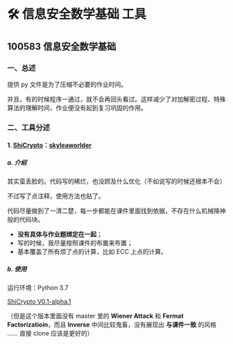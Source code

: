 # :hammer_and_wrench: 信息安全数学基础 工具

## 100583 信息安全数学基础

### 一、总述

提供 py 文件是为了压缩不必要的作业时间。

并且，有的时候程序一通过，就不会再回头看过。这样减少了对加解密过程、特殊算法的理解时间，作业便没有起到复习巩固的作用。



### 二、工具分述

#### 1. [ShiCrypto](https://github.com/skyleaworlder/ShiCrypto)：[skyleaworlder](https://github.com/skyleaworlder)

##### a. 介绍

其实蛮丢脸的。代码写的稀烂，也没顾及什么优化（不如说写的时候还根本不会）

不过写了点注释，使用方法也贴了。

代码尽量做到了一清二楚，每一步都能在课件里面找到依据，不存在什么机械降神般的代码块。

* **没有具体与作业题绑定在一起**；
* 写的时候，我尽量按照课件的布置来布置；
* 基本覆盖了所有烦了点的计算，比如 ECC 上点的计算。



##### b. 使用

运行环境：Python 3.7

[ShiCrypto V0.1-alpha.1](https://github.com/skyleaworlder/ShiCrypto/releases/tag/v0.1-alpha.1)

（但是这个版本里面没有 master 里的 **Wiener Attack** 和 **Fermat Factorizatioin**，而且 **Inverse** 中间比较鬼畜，没有展现出 **与课件一致** 的风格 …… 直接 clone 应该是更好的）